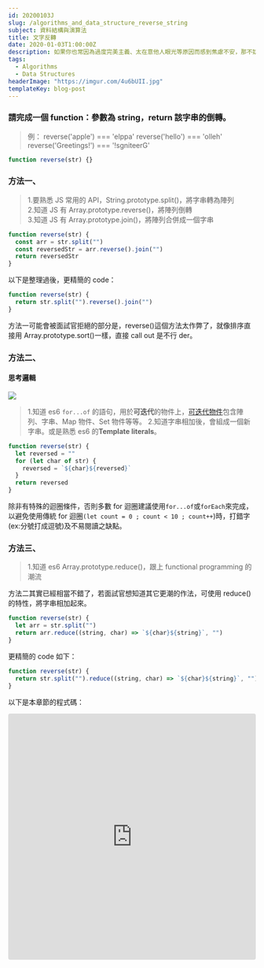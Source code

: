 ```yaml
---
id: 20200103J
slug: /algorithms_and_data_structure_reverse_string
subject: 資料結構與演算法
title: 文字反轉
date: 2020-01-03T1:00:00Z
description: 如果你也常因為過度完美主義、太在意他人眼光等原因而感到焦慮不安，那不妨參考看看 5 個心態調整的方法，這些是我自己也還在不斷練習的，讓我們一起與焦慮共處、更溫柔平衡的面對人生！。
tags:
  - Algorithms
  - Data Structures
headerImage: "https://imgur.com/4u6bUII.jpg"
templateKey: blog-post
---
```


### 請完成一個 function：參數為 string，return 該字串的倒轉。

> 例：
> reverse('apple') === 'elppa'
> reverse('hello') === 'olleh'
> reverse('Greetings!') === '!sgniteerG'

```javascript
function reverse(str) {}
```

### 方法一、

> 1.要熟悉 JS 常用的 API，String.prototype.split()，將字串轉為陣列<br> 2.知道 JS 有 Array.prototype.reverse()，將陣列倒轉<br> 3.知道 JS 有 Array.prototype.join()，將陣列合併成一個字串<br>

```javascript
function reverse(str) {
  const arr = str.split("")
  const reversedStr = arr.reverse().join("")
  return reversedStr
}
```

以下是整理過後，更精簡的 code：

```javascript
function reverse(str) {
  return str.split("").reverse().join("")
}
```

方法一可能會被面試官拒絕的部分是，reverse()這個方法太作弊了，就像排序直接用 Array.prototype.sort()一樣，直接 call out 是不行 der。

### 方法二、

#### 思考邏輯

![](https://i.imgur.com/PLrqfZD.png)

> 1.知道 es6 `for...of` 的語句，用於**可迭代**的物件上，[可迭代物件](https://jiepeng.me/2018/04/19/iterable-and-iterator-in-javascript)包含陣列、字串、Map 物件、Set 物件等等。 2.知道字串相加後，會組成一個新字串。或是熟悉 es6 的**Template literals**。

```javascript
function reverse(str) {
  let reversed = ""
  for (let char of str) {
    reversed = `${char}${reversed}`
  }
  return reversed
}
```

除非有特殊的迴圈條件，否則多數 for 迴圈建議使用`for...of`或`forEach`來完成，以避免使用傳統 for 迴圈`(let count = 0 ; count < 10 ; count++`)時，打錯字(ex:分號打成逗號)及不易閱讀之缺點。

### 方法三、

> 1.知道 es6 Array.prototype.reduce()，跟上 functional programming 的潮流

方法二其實已經相當不錯了，若面試官想知道其它更潮的作法，可使用 reduce()的特性，將字串相加起來。

```javascript
function reverse(str) {
  let arr = str.split("")
  return arr.reduce((string, char) => `${char}${string}`, "")
}
```

更精簡的 code 如下：

```javascript
function reverse(str) {
  return str.split("").reduce((string, char) => `${char}${string}`, "")
}
```

以下是本章節的程式碼：

<iframe
    src="https://codesandbox.io/embed/beautiful-ardinghelli-riss5?fontsize=14&hidenavigation=1&module=%2Fsrc%2Fexercise%2Freversestring%2Findex.js&previewwindow=tests&theme=dark"
    style="width:100%; height:500px; border:0; border-radius: 4px; overflow:hidden;"
    title="beautiful-ardinghelli-riss5"
    allow="geolocation; microphone; camera; midi; vr; accelerometer; gyroscope; payment; ambient-light-sensor; encrypted-media; usb"
    sandbox="allow-modals allow-forms allow-popups allow-scripts allow-same-origin"
></iframe>
